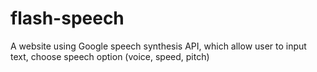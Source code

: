 # flash-speech
A website using Google speech synthesis API, which allow user to input text, choose speech option (voice, speed, pitch)
